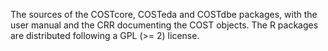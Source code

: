 The sources of the COSTcore, COSTeda and COSTdbe packages, with the user manual and the CRR documenting the COST objects.
The R packages are distributed following a GPL (>= 2) license.
